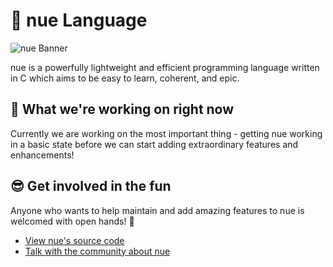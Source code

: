 # 🍑 nue Language
![nue Banner](https://raw.githubusercontent.com/nue-lang/logo/main/exported/banner.png)

nue is a powerfully lightweight and efficient programming language written in C which aims to be easy to learn, coherent, and epic.

## 💪 What we're working on right now
Currently we are working on the most important thing - getting nue working in a basic state before we can start adding extraordinary features and enhancements!

## 😎 Get involved in the fun
Anyone who wants to help maintain and add amazing features to nue is welcomed with open hands! 🤗
- [View nue's source code](https://github.com/nue-lang/nue)
- [Talk with the community about nue](https://discord.gg/Hr3GYj7nsc)
